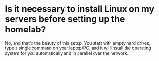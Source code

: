 # Is it necessary to install Linux on my servers before setting up the homelab?

No, and that's the beauty of this setup.
You start with empty hard drives, type a single command on your laptop/PC,
and it will install the operating system for you automatically and in parallel over the network.